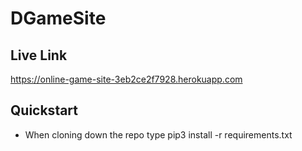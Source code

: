 # DGameSite
## Live Link
https://online-game-site-3eb2ce2f7928.herokuapp.com

## Quickstart
- When cloning down the repo type pip3 install -r requirements.txt
